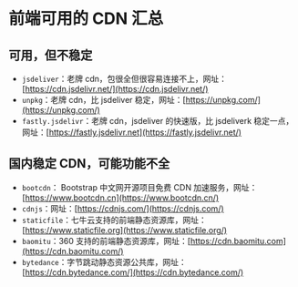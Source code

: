 # 前端可用的 CDN 汇总

<article-info/>

## 可用，但不稳定

- `jsdeliver`：老牌 cdn，包很全但很容易连接不上，网址：[https://cdn.jsdelivr.net/](https://cdn.jsdelivr.net/)
- `unpkg`：老牌 cdn，比 jsdeliver 稳定，网址：[https://unpkg.com/](https://unpkg.com/)
- `fastly.jsdelivr`：老牌 cdn，jsdeliver 的快速版，比 jsdeliverk 稳定一点，网址：[https://fastly.jsdelivr.net](https://fastly.jsdelivr.net/)

## 国内稳定 CDN，可能功能不全

- `bootcdn`： Bootstrap 中文网开源项目免费 CDN 加速服务，网址： [https://www.bootcdn.cn](https://www.bootcdn.cn/)
- `cdnjs`：网址：[https://cdnjs.com/](https://cdnjs.com/)
- `staticfile`：七牛云支持的前端静态资源库，网址：[https://www.staticfile.org](https://www.staticfile.org/)
- `baomitu`：360 支持的前端静态资源库，网址：[https://cdn.baomitu.com](https://cdn.baomitu.com/)
- `bytedance`：字节跳动静态资源公共库，网址：[https://cdn.bytedance.com/](https://cdn.bytedance.com/)
